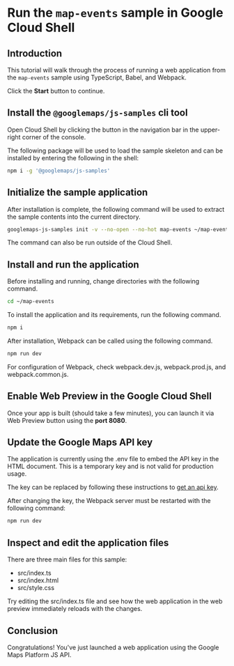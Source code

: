 # Run the `map-events` sample in Google Cloud Shell

<walkthrough-tutorial-duration duration="10"/>

## Introduction

This tutorial will walk through the process of running a web application from
the `map-events` sample using TypeScript, Babel, and Webpack.

Click the **Start** button to continue.

## Install the `@googlemaps/js-samples` cli tool

Open Cloud Shell by clicking the
<walkthrough-cloud-shell-icon></walkthrough-cloud-shell-icon> button in the
navigation bar in the upper-right corner of the console.

The following package will be used to load the sample skeleton and can be
installed by entering the following in the shell:

```bash
npm i -g '@googlemaps/js-samples'
```

## Initialize the sample application

After installation is complete, the following command will be used to extract
the sample contents into the current directory.

```bash
googlemaps-js-samples init -v --no-open --no-hot map-events ~/map-events
```

The command can also be run outside of the Cloud Shell.

## Install and run the application

Before installing and running, change directories with the following command.

```bash
cd ~/map-events
```

To install the application and its requirements, run the following command.

```bash
npm i
```

After installation, Webpack can be called using the following command.

```bash
npm run dev
```

For configuration of Webpack, check
<walkthrough-editor-open-file filePath="map-events/webpack.dev.js">webpack.dev.js</walkthrough-editor-open-file>,
<walkthrough-editor-open-file filePath="map-events/webpack.prod.js">webpack.prod.js</walkthrough-editor-open-file>,
and
<walkthrough-editor-open-file filePath="map-events/webpack.common.js">webpack.common.js</walkthrough-editor-open-file>.

## Enable Web Preview in the Google Cloud Shell

Once your app is built (should take a few minutes), you can launch it via
<walkthrough-spotlight-pointer target="cloudshell" spotlightId="devshell-web-preview-button">Web
Preview button</walkthrough-spotlight-pointer> using the **port 8080**.

## Update the Google Maps API key

The application is currently using the
<walkthrough-editor-open-file filePath="map-events/.env">.env</walkthrough-editor-open-file>
file to embed the API key in the HTML document. This is a temporary key and is
not valid for production usage.

The key can be replaced by following these instructions to
[get an api key](https://developers.google.com/maps/documentation/javascript/get-api-key).

After changing the key, the Webpack server must be restarted with the following
command:

```bash
npm run dev
```

## Inspect and edit the application files

There are three main files for this sample:

*   <walkthrough-editor-open-file filePath="map-events/src/index.ts">src/index.ts</walkthrough-editor-open-file>
*   <walkthrough-editor-open-file filePath="map-events/src/index.html">src/index.html</walkthrough-editor-open-file>
*   <walkthrough-editor-open-file filePath="map-events/src/style.css">src/style.css</walkthrough-editor-open-file>

Try editing the <walkthrough-editor-open-file filePath="map-events/src/index.ts">src/index.ts</walkthrough-editor-open-file> file and see how the web application in the web preview immediately reloads with the changes.

## Conclusion

<walkthrough-conclusion-trophy></walkthrough-conclusion-trophy>

Congratulations! You've just launched a web application using the Google Maps
Platform JS API.
